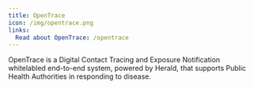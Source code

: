```yaml
---
title: OpenTrace
icon: /img/opentrace.png
links: 
  Read about OpenTrace: /opentrace
---
```


OpenTrace is a Digital Contact Tracing and Exposure Notification whitelabled end-to-end system,
powered by Herald, that supports Public Health Authorities in responding to disease.
